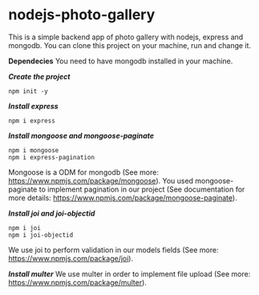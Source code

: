 # nodejs-photo-gallery

This is a simple backend app of photo gallery with nodejs, express and mongodb.
You can clone this project on your machine, run and change it.

**Dependecies**
You need to have mongodb installed in your machine.

***Create the project***
```
npm init -y
```
***Install express***
```
npm i express
```

***Install mongoose and mongoose-paginate***
```
npm i mongoose
npm i express-pagination
```
Mongoose is a ODM for mongodb (See more: https://www.npmjs.com/package/mongoose). 
You used mongoose-paginate to implement pagination in our project (See documentation for more details: https://www.npmjs.com/package/mongoose-paginate).

***Install joi and joi-objectid***
```
npm i joi
npm i joi-objectid
```
We use joi to perform validation in our models fields (See more: https://www.npmjs.com/package/joi).

***Install multer***
We use multer in order to implement file upload (See more: https://www.npmjs.com/package/multer).

